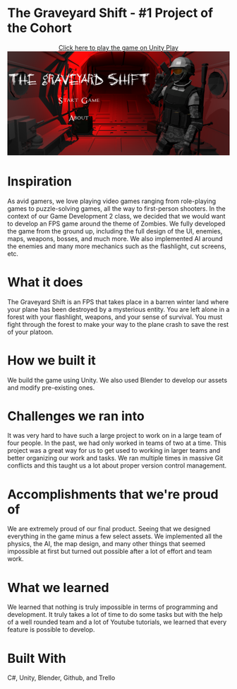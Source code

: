 # The Graveyard Shift - #1 Project of the Cohort

<p align="center">
  <a href="https://play.unity.com/mg/other/the-graveyard-shift">Click here to play the game on Unity Play</a>
  <img alt="Start Screen Picture" src="/ReadMePictures/MainMenuPicture.png">
</p>

# Inspiration

As avid gamers, we love playing video games ranging from role-playing games to puzzle-solving games, all the way to first-person shooters. In the context of our Game Development 2 class, we decided that we would want to develop an FPS game around the theme of Zombies. We fully developed the game from the ground up, including the full design of the UI, enemies, maps, weapons, bosses, and much more. We also implemented AI around the enemies and many more mechanics such as the flashlight, cut screens, etc.



# What it does

The Graveyard Shift is an FPS that takes place in a barren winter land where your plane has been destroyed by a mysterious entity. You are left alone in a forest with your flashlight, weapons, and your sense of survival. You must fight through the forest to make your way to the plane crash to save the rest of your platoon.


# How we built it

We build the game using Unity. We also used Blender to develop our assets and modify pre-existing ones.



# Challenges we ran into

It was very hard to have such a large project to work on in a large team of four people. In the past, we had only worked in teams of two at a time. This project was a great way for us to get used to working in larger teams and better organizing our work and tasks. We ran multiple times in massive Git conflicts and this taught us a lot about proper version control management.



# Accomplishments that we're proud of

We are extremely proud of our final product. Seeing that we designed everything in the game minus a few select assets. We implemented all the physics, the AI, the map design, and many other things that seemed impossible at first but turned out possible after a lot of effort and team work.



# What we learned

We learned that nothing is truly impossible in terms of programming and development. It truly takes a lot of time to do some tasks but with the help of a well rounded team and a lot of Youtube tutorials, we learned that every feature is possible to develop.



# Built With

C#, Unity, Blender, Github, and Trello
